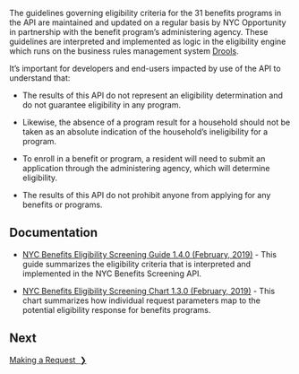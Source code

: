 The guidelines governing eligibility criteria for the 31 benefits programs in the API are maintained and updated on a regular basis by NYC Opportunity in partnership with the benefit program’s administering agency. These guidelines are interpreted and implemented as logic in the eligibility engine which runs on the business rules management system <a href="http://drools.org/" target="_blank">Drools</a>.

It’s important for developers and end-users impacted by use of the API to understand that:

* The results of this API do not represent an eligibility determination and do not guarantee eligibility in any program.

* Likewise, the absence of a program result for a household should not be taken as an absolute indication of the household’s ineligibility for a program.

* To enroll in a benefit or program, a resident will need to submit an application through the administering agency, which will determine eligibility.

* The results of this API do not prohibit anyone from applying for any benefits or programs.

## Documentation

* [NYC Benefits Eligibility Screening Guide 1.4.0 (February, 2019)](resources/NYC_Benefits_Eligibility_Screening_Guide_1.4.0.pdf) - This guide summarizes the eligibility criteria that is interpreted and implemented in the NYC Benefits Screening API.

* <a href='resources/NYC_Benefits_Eligibility_Screening_Chart_1.3.0.pdf' data-js='track' data-track-key='Benefits Screening Chart' data-track-data='[{"event":"benefits-screening-chart"}]' target='_blank' rel="nofollow noopener">NYC Benefits Eligibility Screening Chart 1.3.0 (February, 2019)</a> - This chart summarizes how individual request parameters map to the potential eligibility response for benefits programs.

## Next

<a href="making-a-request" title="Making a Request" class="btn color-secondary-button">Making a Request&nbsp;&nbsp;❯</a>
